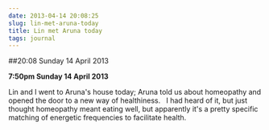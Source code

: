 ```yaml
---
date: 2013-04-14 20:08:25
slug: lin-met-aruna-today
title: Lin met Aruna today
tags: journal
---
```


##20:08 Sunday 14 April 2013

**7:50pm Sunday 14 April 2013**

Lin and I went to Aruna's house today; Aruna told us about homeopathy and opened the door to a new way of healthiness.   I had heard of it, but just thought homeopathy meant eating well, but apparently it's a pretty specific matching of energetic frequencies to facilitate health.

